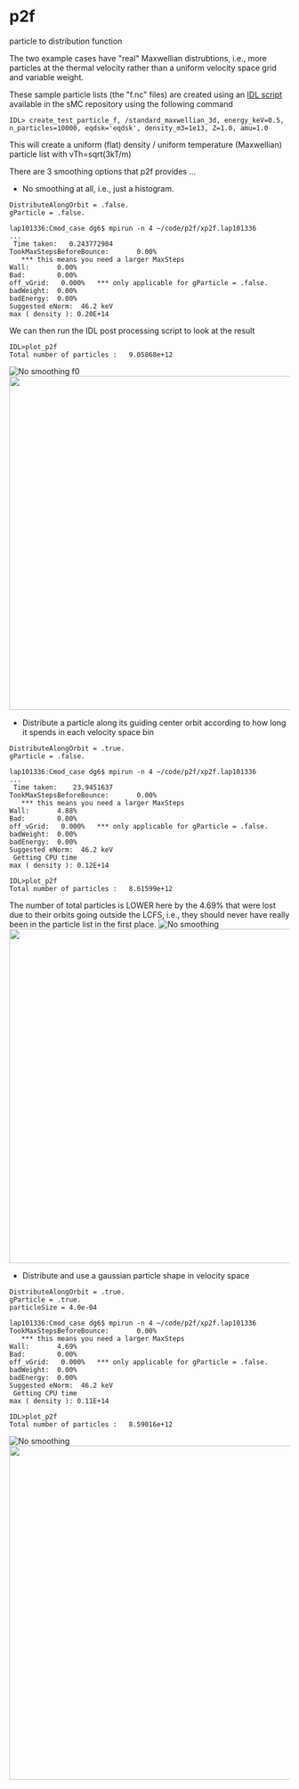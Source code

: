 # p2f
particle to distribution function

The two example cases have "real" Maxwellian distrubtions, i.e., more particles at the thermal velocity rather than a uniform velocity space grid and variable weight.

These sample particle lists (the "f.nc" files) are created using an [IDL script](https://github.com/dlg0/sMC/blob/smc_cpp/idl/create_test_particle_f.pro) available in the sMC repository using the following command 

```
IDL> create_test_particle_f, /standard_maxwellian_3d, energy_keV=0.5, n_particles=10000, eqdsk='eqdsk', density_m3=1e13, Z=1.0, amu=1.0
```

This will create a uniform (flat) density / uniform temperature (Maxwellian) particle list with vTh=sqrt(3kT/m)

There are 3 smoothing options that p2f provides ...


* No smoothing at all, i.e., just a histogram.
```
DistributeAlongOrbit = .false.
gParticle = .false.
```

```
lap101336:Cmod_case dg6$ mpirun -n 4 ~/code/p2f/xp2f.lap101336
...
 Time taken:   0.243772984
TookMaxStepsBeforeBounce:       0.00%
   *** this means you need a larger MaxSteps
Wall:       0.00%
Bad:        0.00%
off_vGrid:   0.000%   *** only applicable for gParticle = .false.
badWeight:  0.00%
badEnergy:  0.00%
Suggested eNorm:  46.2 keV
max ( density ): 0.20E+14
```
We can then run the IDL post processing script to look at the result
```
IDL>plot_p2f
Total number of particles :   9.05868e+12
```
![No smoothing f0](https://github.com/dlg0/p2f/blob/master/example/Cmod_case/p2f_f0-0.png)
<img src="https://github.com/dlg0/p2f/blob/master/example/Cmod_case/p2f_profiles-0.png" width="600px">

* Distribute a particle along its guiding center orbit according to how long it spends in each velocity space bin
```
DistributeAlongOrbit = .true.
gParticle = .false.
```
```
lap101336:Cmod_case dg6$ mpirun -n 4 ~/code/p2f/xp2f.lap101336
...
 Time taken:    23.9451637
TookMaxStepsBeforeBounce:       0.00%
   *** this means you need a larger MaxSteps
Wall:       4.88%
Bad:        0.00%
off_vGrid:   0.000%   *** only applicable for gParticle = .false.
badWeight:  0.00%
badEnergy:  0.00%
Suggested eNorm:  46.2 keV
 Getting CPU time
max ( density ): 0.12E+14
```
```
IDL>plot_p2f
Total number of particles :   8.61599e+12
```
The number of total particles is LOWER here by the 4.69% that were lost due to their orbits going outside the LCFS, i.e., they should never have really been in the particle list in the first place.
![No smoothing](https://github.com/dlg0/p2f/blob/master/example/Cmod_case/p2f_f0-1.png)
<img src="https://github.com/dlg0/p2f/blob/master/example/Cmod_case/p2f_profiles-1.png" width="600px">

* Distribute and use a gaussian particle shape in velocity space
```
DistributeAlongOrbit = .true.
gParticle = .true.
particleSize = 4.0e-04
```
```
lap101336:Cmod_case dg6$ mpirun -n 4 ~/code/p2f/xp2f.lap101336
TookMaxStepsBeforeBounce:       0.00%
   *** this means you need a larger MaxSteps
Wall:       4.69%
Bad:        0.00%
off_vGrid:   0.000%   *** only applicable for gParticle = .false.
badWeight:  0.00%
badEnergy:  0.00%
Suggested eNorm:  46.2 keV
 Getting CPU time
max ( density ): 0.11E+14
```
```
IDL>plot_p2f
Total number of particles :   8.59016e+12
```
![No smoothing](https://github.com/dlg0/p2f/blob/master/example/Cmod_case/p2f_f0-2.png)
<img src="https://github.com/dlg0/p2f/blob/master/example/Cmod_case/p2f_profiles-2.png" width="600px">
